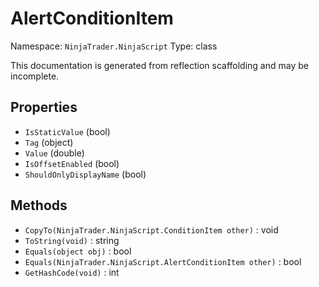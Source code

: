 # AlertConditionItem

Namespace: `NinjaTrader.NinjaScript`
Type: class

This documentation is generated from reflection scaffolding and may be incomplete.

## Properties
- `IsStaticValue` (bool)
- `Tag` (object)
- `Value` (double)
- `IsOffsetEnabled` (bool)
- `ShouldOnlyDisplayName` (bool)

## Methods
- `CopyTo(NinjaTrader.NinjaScript.ConditionItem other)` : void
- `ToString(void)` : string
- `Equals(object obj)` : bool
- `Equals(NinjaTrader.NinjaScript.AlertConditionItem other)` : bool
- `GetHashCode(void)` : int
